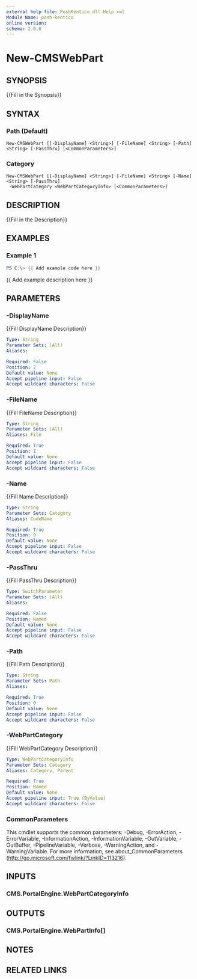 ```yaml
---
external help file: PoshKentico.dll-Help.xml
Module Name: posh-kentico
online version:
schema: 2.0.0
---
```


# New-CMSWebPart

## SYNOPSIS
{{Fill in the Synopsis}}

## SYNTAX

### Path (Default)
```
New-CMSWebPart [[-DisplayName] <String>] [-FileName] <String> [-Path] <String> [-PassThru] [<CommonParameters>]
```

### Category
```
New-CMSWebPart [[-DisplayName] <String>] [-FileName] <String> [-Name] <String> [-PassThru]
 -WebPartCategory <WebPartCategoryInfo> [<CommonParameters>]
```

## DESCRIPTION
{{Fill in the Description}}

## EXAMPLES

### Example 1
```powershell
PS C:\> {{ Add example code here }}
```

{{ Add example description here }}

## PARAMETERS

### -DisplayName
{{Fill DisplayName Description}}

```yaml
Type: String
Parameter Sets: (All)
Aliases:

Required: False
Position: 2
Default value: None
Accept pipeline input: False
Accept wildcard characters: False
```

### -FileName
{{Fill FileName Description}}

```yaml
Type: String
Parameter Sets: (All)
Aliases: File

Required: True
Position: 1
Default value: None
Accept pipeline input: False
Accept wildcard characters: False
```

### -Name
{{Fill Name Description}}

```yaml
Type: String
Parameter Sets: Category
Aliases: CodeName

Required: True
Position: 0
Default value: None
Accept pipeline input: False
Accept wildcard characters: False
```

### -PassThru
{{Fill PassThru Description}}

```yaml
Type: SwitchParameter
Parameter Sets: (All)
Aliases:

Required: False
Position: Named
Default value: None
Accept pipeline input: False
Accept wildcard characters: False
```

### -Path
{{Fill Path Description}}

```yaml
Type: String
Parameter Sets: Path
Aliases:

Required: True
Position: 0
Default value: None
Accept pipeline input: False
Accept wildcard characters: False
```

### -WebPartCategory
{{Fill WebPartCategory Description}}

```yaml
Type: WebPartCategoryInfo
Parameter Sets: Category
Aliases: Category, Parent

Required: True
Position: Named
Default value: None
Accept pipeline input: True (ByValue)
Accept wildcard characters: False
```

### CommonParameters
This cmdlet supports the common parameters: -Debug, -ErrorAction, -ErrorVariable, -InformationAction, -InformationVariable, -OutVariable, -OutBuffer, -PipelineVariable, -Verbose, -WarningAction, and -WarningVariable.
For more information, see about_CommonParameters (http://go.microsoft.com/fwlink/?LinkID=113216).

## INPUTS

### CMS.PortalEngine.WebPartCategoryInfo

## OUTPUTS

### CMS.PortalEngine.WebPartInfo[]

## NOTES

## RELATED LINKS
